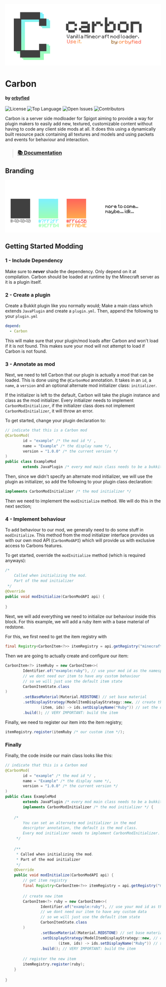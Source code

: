 ![Logo](project/logo_full_no_border.png)

# Carbon
#### by [orbyfied](https://github.com/orbyfied)

![License](https://img.shields.io/github/license/orbyfied/carbon?color=%23ffc)
![Top Language](https://img.shields.io/github/languages/top/orbyfied/carbon?color=0000)
![Open Issues](https://img.shields.io/github/issues-raw/orbyfied/carbon?color=%23ffc412)
![Contributors](https://img.shields.io/github/contributors/orbyfied/carbon)

Carbon is a server side modloader for Spigot
aiming to provide a way for plugin makers to easily
add new, textured, customizable content without having
to code any client side mods at all. It does this using
a dynamically built resource pack containing all textures
and models and using packets and events for behaviour and 
interaction.

>### [📚 Documentation](https://github.com/orbyfied/carbon/wiki)

## Branding
![Main Color Palette](project/color_palette.png)

## Getting Started Modding

### 1 - Include Dependency
Make sure to ***never*** shade the dependency.
Only depend on it at compilation. Carbon should be
loaded at runtime by the Minecraft server as it is
a plugin itself.

### 2 - Create a plugin
Create a Bukkit plugin like you normally would;
Make a main class which extends `JavaPlugin` and
create a `plugin.yml`. Then, append the following to your `plugin.yml`
```yaml
depend:
  - Carbon
```
This will make sure that your plugin/mod loads after
Carbon and won't load if it is not found. This makes
sure your mod will not attempt to load if Carbon is not found.

### 3 - Annotate as mod
Next, we need to tell Carbon that our plugin is actually
a mod that can be loaded. This is done using the `@CarbonMod`
annotation. It takes in an `id`, a `name`, a `version` and an
optional alternate mod initializer class: `initializer`.

If the initializer is left to the default, Carbon will take the
plugin instance and class as the mod initializer. Every initializer needs
to implement `CarbonModInitializer`, if the initializer class does not implement
`CarbonModInitializer`, it will throw an error. 

To get started, change your plugin declaration to:
```java
// indicate that this is a Carbon mod
@CarbonMod(
        id = "example" /* the mod id */ ,
        name = "Example" /* the display name */,
        version = "1.0.0" /* the current version */
)
public class ExampleMod
        extends JavaPlugin /* every mod main class needs to be a bukkit plugin */
```
Then, since we didn't specify an alternate mod initializer,
we will use the plugin as initializer, so add the following to your plugin
class declaration:
```java
implements CarbonModInitializer /* the mod initializer */
```
Then we need to implement the `modInitialize` method.
We will do this in the next section;

### 4 - Implement behaviour
To add behaviour to our mod, we generally need to do some stuff
in `modInitialize`. This method from the mod initializer interface 
provides us with our own mod API (`CarbonModAPI`) which will
provide us with exclusive access to Carbons features.

To get started, override the `modInitialize` method (which is required anyways):
```java
/*
    Called when initializing the mod.
    Part of the mod initializer
 */
@Override
public void modInitialize(CarbonModAPI api) {
    
}
```

Next, we will add everything we need to initialize our behaviour 
inside this block. For this example, we will add a ruby
item with a base material of redstone.

For this, we first need to get the item registry with
```java
final Registry<CarbonItem<?>> itemRegistry = api.getRegistry("minecraft:items");
```

Then we are going to actually create and configure our item:
```java
CarbonItem<?> itemRuby = new CarbonItem<>(
        Identifier.of("example:ruby"), // use your mod id as the namespace
        // we dont need our item to have any custom behaviour
        // so we will just use the default item state
        CarbonItemState.class
)
        .setBaseMaterial(Material.REDSTONE) // set base material
        .setDisplayStrategy(ModelItemDisplayStrategy::new, // create the service that will display our item
                (item, ids) -> ids.setDisplayName("Ruby")) // set the display name of the item
        .build(); // VERY IMPORTANT: build the item
```

Finally, we need to register our item into the item registry;
```java
itemRegistry.register(itemRuby /* our custom item */);
```

### Finally

Finally, the code inside our main class looks like this:
```java
// indicate that this is a Carbon mod
@CarbonMod(
        id = "example" /* the mod id */ ,
        name = "Example" /* the display name */,
        version = "1.0.0" /* the current version */
)
public class ExampleMod
        extends JavaPlugin /* every mod main class needs to be a bukkit plugin */
        implements CarbonModInitializer /* the mod initializer */ {

    /*
        You can set an alternate mod initializer in the mod
        descriptor annotation, the default is the mod class.
        Every mod initializer needs to implement CarbonModInitializer.
     */

    /**
     * Called when initializing the mod.
     * Part of the mod initializer
     */
    @Override
    public void modInitialize(CarbonModAPI api) {
        // get item registry
        final Registry<CarbonItem<?>> itemRegistry = api.getRegistry("minecraft:items");

        // create new item
        CarbonItem<?> ruby = new CarbonItem<>(
                Identifier.of("example:ruby"), // use your mod id as the namespace
                // we dont need our item to have any custom data
                // so we will just use the default item state
                CarbonItemState.class
        )
                .setBaseMaterial(Material.REDSTONE) // set base material
                .setDisplayStrategy(ModelItemDisplayStrategy::new, // create the service that will display our item
                        (item, ids) -> ids.setDisplayName("Ruby")) // set the display name of the item
                .build(); // VERY IMPORTANT: build the item

        // register the new item
        itemRegistry.register(ruby);
    }

}
```